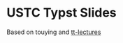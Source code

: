 # USTC Typst Slides

Based on touying and [tt-lectures](https://github.com/zeroeightysix/tt-lectures)
